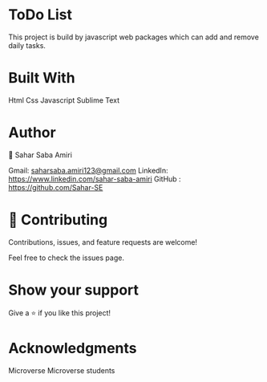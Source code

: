 # ToDo List
This project is build by javascript web packages which can add and remove daily tasks.

# Built With
Html
Css
Javascript
Sublime Text

# Author
👤 Sahar Saba Amiri

Gmail: saharsaba.amiri123@gmail.com
LinkedIn: https://www.linkedin.com/sahar-saba-amiri
GitHub : https://github.com/Sahar-SE

# 🤝 Contributing
Contributions, issues, and feature requests are welcome!

Feel free to check the issues page.

# Show your support
Give a ⭐️ if you like this project!

# Acknowledgments
Microverse
Microverse students